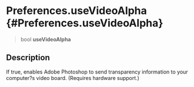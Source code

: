 Preferences.useVideoAlpha {#Preferences.useVideoAlpha}
=========================

> bool **useVideoAlpha**

Description
-----------

If true, enables Adobe Photoshop to send transparency information to
your computer?s video board. (Requires hardware support.)
